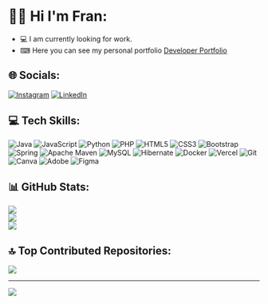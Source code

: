 # 🙋‍♂️ Hi I'm Fran:

- 💻 I am currently looking for work.
- ⌨ Here you can see my personal portfolio [Developer Portfolio](https://projects-six-omega.vercel.app/)


## 🌐 Socials:
[![Instagram](https://img.shields.io/badge/Instagram-%23E4405F.svg?logo=Instagram&logoColor=white)](https://instagram.com/_franvr_) [![LinkedIn](https://img.shields.io/badge/LinkedIn-%230077B5.svg?logo=linkedin&logoColor=white)](https://www.linkedin.com/in/franciscovillalbaroldán/)

## 💻 Tech Skills:
![Java](https://img.shields.io/badge/java-%23ED8B00.svg?style=for-the-badge&logo=openjdk&logoColor=white) ![JavaScript](https://img.shields.io/badge/javascript-%23323330.svg?style=for-the-badge&logo=javascript&logoColor=%23F7DF1E) ![Python](https://img.shields.io/badge/python-3670A0?style=for-the-badge&logo=python&logoColor=ffdd54) ![PHP](https://img.shields.io/badge/php-%23777BB4.svg?style=for-the-badge&logo=php&logoColor=white) ![HTML5](https://img.shields.io/badge/html5-%23E34F26.svg?style=for-the-badge&logo=html5&logoColor=white) ![CSS3](https://img.shields.io/badge/css3-%231572B6.svg?style=for-the-badge&logo=css3&logoColor=white) ![Bootstrap](https://img.shields.io/badge/bootstrap-%238511FA.svg?style=for-the-badge&logo=bootstrap&logoColor=white) ![Spring](https://img.shields.io/badge/spring-%236DB33F.svg?style=for-the-badge&logo=spring&logoColor=white) ![Apache Maven](https://img.shields.io/badge/Apache%20Maven-C71A36?style=for-the-badge&logo=Apache%20Maven&logoColor=white) ![MySQL](https://img.shields.io/badge/mysql-4479A1.svg?style=for-the-badge&logo=mysql&logoColor=white) ![Hibernate](https://img.shields.io/badge/Hibernate-59666C?style=for-the-badge&logo=Hibernate&logoColor=white) ![Docker](https://img.shields.io/badge/docker-%230db7ed.svg?style=for-the-badge&logo=docker&logoColor=white) ![Vercel](https://img.shields.io/badge/vercel-%23000000.svg?style=for-the-badge&logo=vercel&logoColor=white) ![Git](https://img.shields.io/badge/git-%23F05033.svg?style=for-the-badge&logo=git&logoColor=white) ![Canva](https://img.shields.io/badge/Canva-%2300C4CC.svg?style=for-the-badge&logo=Canva&logoColor=white) ![Adobe](https://img.shields.io/badge/adobe-%23FF0000.svg?style=for-the-badge&logo=adobe&logoColor=white) ![Figma](https://img.shields.io/badge/figma-%23F24E1E.svg?style=for-the-badge&logo=figma&logoColor=white)

## 📊 GitHub Stats:
![](https://github-readme-stats.vercel.app/api/top-langs/?username=franvr13&theme=synthwave&hide_border=false&include_all_commits=true&count_private=true&layout=compact)<br/>
![](https://github-readme-stats.vercel.app/api?username=franvr13&theme=synthwave&hide_border=false&include_all_commits=true&count_private=true)<br/>
![](https://github-readme-streak-stats.herokuapp.com/?user=franvr13&theme=synthwave&hide_border=false)<br/>

## 🔝 Top Contributed Repositories:
![](https://github-contributor-stats.vercel.app/api?username=franvr13&limit=5&theme=synthwave&combine_all_yearly_contributions=true)

---
[![](https://visitcount.itsvg.in/api?id=franvr13&icon=3&color=11)](https://visitcount.itsvg.in)
